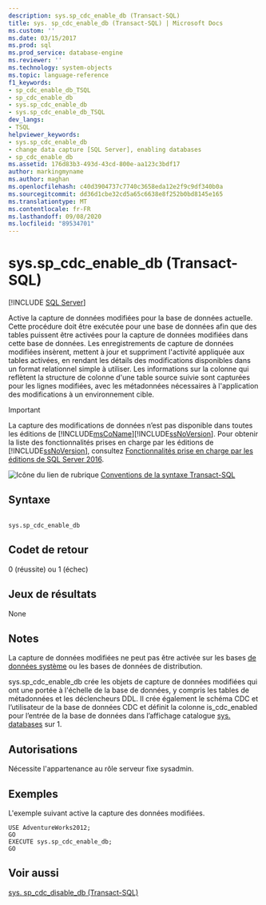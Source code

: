 ```yaml
---
description: sys.sp_cdc_enable_db (Transact-SQL)
title: sys. sp_cdc_enable_db (Transact-SQL) | Microsoft Docs
ms.custom: ''
ms.date: 03/15/2017
ms.prod: sql
ms.prod_service: database-engine
ms.reviewer: ''
ms.technology: system-objects
ms.topic: language-reference
f1_keywords:
- sp_cdc_enable_db_TSQL
- sp_cdc_enable_db
- sys.sp_cdc_enable_db
- sys.sp_cdc_enable_db_TSQL
dev_langs:
- TSQL
helpviewer_keywords:
- sys.sp_cdc_enable_db
- change data capture [SQL Server], enabling databases
- sp_cdc_enable_db
ms.assetid: 176d83b3-493d-43cd-800e-aa123c3bdf17
author: markingmyname
ms.author: maghan
ms.openlocfilehash: c40d3904737c7740c3658eda12e2f9c9df340b0a
ms.sourcegitcommit: dd36d1cbe32cd5a65c6638e8f252b0bd8145e165
ms.translationtype: MT
ms.contentlocale: fr-FR
ms.lasthandoff: 09/08/2020
ms.locfileid: "89534701"
---
```

# <a name="syssp_cdc_enable_db-transact-sql"></a>sys.sp_cdc_enable_db (Transact-SQL)
[!INCLUDE [SQL Server](../../includes/applies-to-version/sqlserver.md)]

  Active la capture de données modifiées pour la base de données actuelle. Cette procédure doit être exécutée pour une base de données afin que des tables puissent être activées pour la capture de données modifiées dans cette base de données. Les enregistrements de capture de données modifiées insèrent, mettent à jour et suppriment l'activité appliquée aux tables activées, en rendant les détails des modifications disponibles dans un format relationnel simple à utiliser. Les informations sur la colonne qui reflètent la structure de colonne d'une table source suivie sont capturées pour les lignes modifiées, avec les métadonnées nécessaires à l'application des modifications à un environnement cible.  
  
> [!IMPORTANT]
>  La capture des modifications de données n’est pas disponible dans toutes les éditions de [!INCLUDE[msCoName](../../includes/msconame-md.md)][!INCLUDE[ssNoVersion](../../includes/ssnoversion-md.md)]. Pour obtenir la liste des fonctionnalités prises en charge par les éditions de [!INCLUDE[ssNoVersion](../../includes/ssnoversion-md.md)], consultez [Fonctionnalités prise en charge par les éditions de SQL Server 2016](~/sql-server/editions-and-supported-features-for-sql-server-2016.md).  
  
 ![Icône du lien de rubrique](../../database-engine/configure-windows/media/topic-link.gif "Icône du lien de rubrique") [Conventions de la syntaxe Transact-SQL](../../t-sql/language-elements/transact-sql-syntax-conventions-transact-sql.md)  
  
## <a name="syntax"></a>Syntaxe  
  
```  
  
sys.sp_cdc_enable_db  
```  
  
## <a name="return-code-values"></a>Codet de retour  
 0 (réussite) ou 1 (échec)  
  
## <a name="result-sets"></a>Jeux de résultats  
 None  
  
## <a name="remarks"></a>Notes  
 La capture de données modifiées ne peut pas être activée sur les bases [de données système](../../relational-databases/databases/system-databases.md) ou les bases de données de distribution.  
  
 sys.sp_cdc_enable_db crée les objets de capture de données modifiées qui ont une portée à l'échelle de la base de données, y compris les tables de métadonnées et les déclencheurs DDL. Il crée également le schéma CDC et l’utilisateur de la base de données CDC et définit la colonne is_cdc_enabled pour l’entrée de la base de données dans l’affichage catalogue [sys. databases](../../relational-databases/system-catalog-views/sys-databases-transact-sql.md) sur 1.  
  
## <a name="permissions"></a>Autorisations  
 Nécessite l'appartenance au rôle serveur fixe sysadmin.  
  
## <a name="examples"></a>Exemples  
 L'exemple suivant active la capture des données modifiées.  
  
```  
USE AdventureWorks2012;  
GO  
EXECUTE sys.sp_cdc_enable_db;  
GO  
```  
  
## <a name="see-also"></a>Voir aussi  
 [sys. sp_cdc_disable_db &#40;Transact-SQL&#41;](../../relational-databases/system-stored-procedures/sys-sp-cdc-disable-db-transact-sql.md)  
  
  
